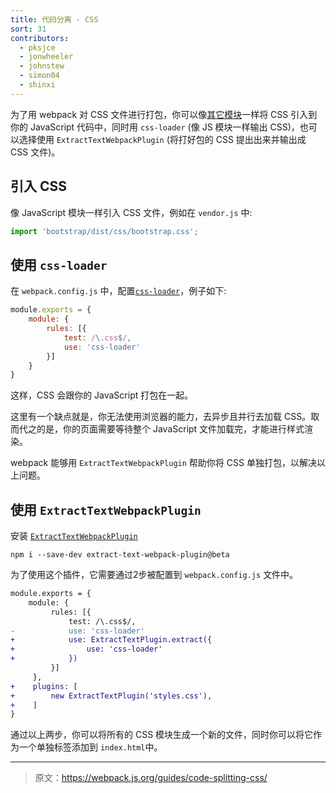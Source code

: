 ```yaml
---
title: 代码分离 - CSS
sort: 31
contributors:
  - pksjce
  - jonwheeler
  - johnstew
  - simon04
  - shinxi
---
```


为了用 webpack 对 CSS 文件进行打包，你可以像[其它模块](/concepts/modules)一样将 CSS 引入到你的 JavaScript 代码中，同时用 `css-loader` (像 JS 模块一样输出 CSS)，也可以选择使用 `ExtractTextWebpackPlugin` (将打好包的 CSS 提出出来并输出成 CSS 文件)。

## 引入 CSS

像 JavaScript 模块一样引入 CSS 文件，例如在 `vendor.js` 中:

```javascript
import 'bootstrap/dist/css/bootstrap.css';
```

## 使用 `css-loader`

在 `webpack.config.js` 中，配置[`css-loader`](/loaders/css-loader)，例子如下:

```javascript
module.exports = {
    module: {
        rules: [{
            test: /\.css$/,
            use: 'css-loader'
        }]
    }
}
```

这样，CSS 会跟你的 JavaScript 打包在一起。

这里有一个缺点就是，你无法使用浏览器的能力，去异步且并行去加载 CSS。取而代之的是，你的页面需要等待整个 JavaScript 文件加载完，才能进行样式渲染。

webpack 能够用 `ExtractTextWebpackPlugin` 帮助你将 CSS 单独打包，以解决以上问题。

## 使用 `ExtractTextWebpackPlugin`

安装 [`ExtractTextWebpackPlugin`](/plugins/extract-text-webpack-plugin)
```
npm i --save-dev extract-text-webpack-plugin@beta
```

为了使用这个插件，它需要通过2步被配置到 `webpack.config.js` 文件中。

```diff
module.exports = {
    module: {
         rules: [{
             test: /\.css$/,
-            use: 'css-loader'
+            use: ExtractTextPlugin.extract({
+                use: 'css-loader'
+            })
         }]
     },
+    plugins: [
+        new ExtractTextPlugin('styles.css'),
+    ]
}
```

通过以上两步，你可以将所有的 CSS 模块生成一个新的文件，同时你可以将它作为一个单独标签添加到 `index.html`中。

***

> 原文：https://webpack.js.org/guides/code-splitting-css/